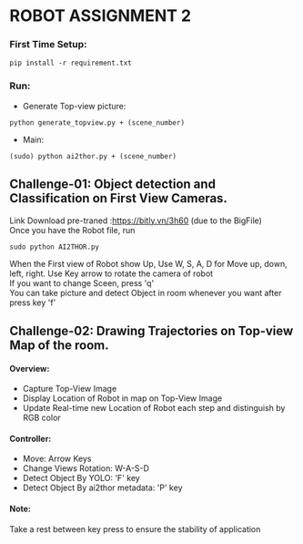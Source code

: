 # ROBOT ASSIGNMENT 2

### First Time Setup:
```
pip install -r requirement.txt
```

### Run:
- Generate Top-view picture:
```
python generate_topview.py + (scene_number)
```
- Main:
```
(sudo) python ai2thor.py + (scene_number)
```

## Challenge-01: Object detection and Classification on First View Cameras.
Link Download pre-traned :https://bitly.vn/3h60 (due to the BigFile)<br>
Once you have the Robot file, run<br>
```
sudo python AI2THOR.py
```
When the First view of Robot show Up, Use W, S, A, D for Move up, down, left, right. Use Key arrow to rotate the camera of robot<br>
If you want to change Sceen, press 'q'<br>
You can take picture and detect Object in room whenever you want after press key 'f'<br>

## Challenge-02: Drawing Trajectories on Top-view Map of the room.
#### Overview: 
- Capture Top-View Image
- Display Location of Robot in map on Top-View Image
- Update Real-time new Location of Robot each step and distinguish by RGB color<br>
#### Controller:
- Move: Arrow Keys
- Change Views Rotation: W-A-S-D
- Detect Object By YOLO: 'F' key
- Detect Object By ai2thor metadata: 'P' key<br>
#### Note:
Take a rest between key press to ensure the stability of application



